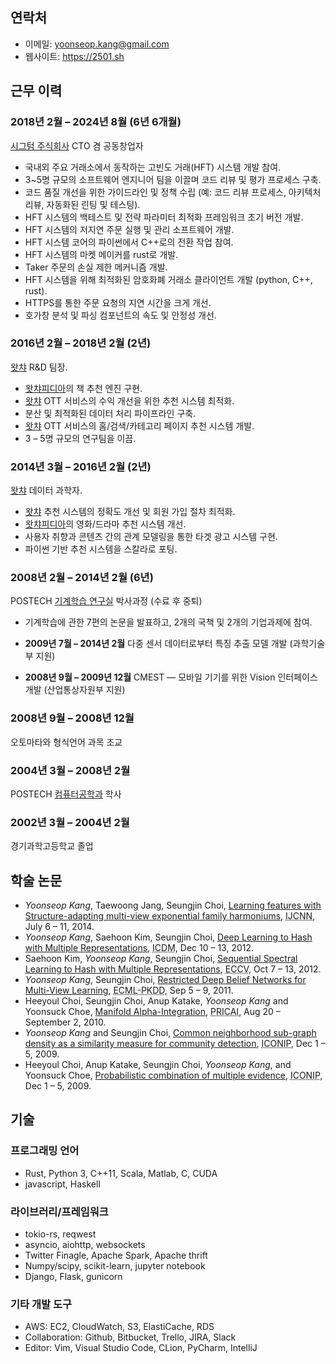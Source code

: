 ## 연락처

- 이메일: yoonseop.kang@gmail.com
- 웹사이트: https://2501.sh

## 근무 이력

### 2018년 2월 &ndash; 2024년 8월 (6년 6개월)

[시그텀 주식회사](https://www.sigterm.io) CTO 겸 공동창업자

- 국내외 주요 거래소에서 동작하는 고빈도 거래(HFT) 시스템 개발 참여.
- 3~5명 규모의 소프트웨어 엔지니어 팀을 이끌며 코드 리뷰 및 평가 프로세스 구축.
- 코드 품질 개선을 위한 가이드라인 및 정책 수립 (예: 코드 리뷰 프로세스, 아키텍처 리뷰, 자동화된 린팅 및 테스팅).
- HFT 시스템의 백테스트 및 전략 파라미터 최적화 프레임워크 초기 버전 개발.
- HFT 시스템의 저지연 주문 실행 및 관리 소프트웨어 개발.
- HFT 시스템 코어의 파이썬에서 C++로의 전환 작업 참여.
- HFT 시스템의 마켓 메이커를 rust로 개발.
- Taker 주문의 손실 제한 메커니즘 개발.
- HFT 시스템을 위해 최적화된 암호화폐 거래소 클라이언트 개발 (python, C++, rust).
- HTTPS를 통한 주문 요청의 지연 시간을 크게 개선.
- 호가창 분석 및 파싱 컴포넌트의 속도 및 안정성 개선.

### 2016년 2월 &ndash; 2018년 2월 (2년)

[왓챠](https://watcha.team) R&amp;D 팀장.

- [왓챠피디아](https://pedia.watcha.net)의 책 추천 엔진 구현.
- [왓챠](https://play.watcha.net) OTT 서비스의 수익 개선을 위한 추천 시스템 최적화.
- 분산 및 최적화된 데이터 처리 파이프라인 구축.
- [왓챠](https://play.watcha.net) OTT 서비스의 홈/검색/카테고리 페이지 추천 시스템 개발.
- 3 &ndash; 5명 규모의 연구팀을 이끔.

### 2014년 3월 &ndash; 2016년 2월 (2년)

[왓챠](https://watcha.team) 데이터 과학자.

- [왓챠](https://watcha.com) 추천 시스템의 정확도 개선 및 회원 가입 절차 최적화.
- [왓챠피디아](https://pedia.watcha.com)의 영화/드라마 추천 시스템 개선.
- 사용자 취향과 콘텐츠 간의 관계 모델링을 통한 타겟 광고 시스템 구현.
- 파이썬 기반 추천 시스템을 스칼라로 포팅.

### 2008년 2월 &ndash; 2014년 2월 (6년)

POSTECH [기계학습 연구실](http://mlg.postech.ac.kr) 박사과정 (수료 후 중퇴)

- 기계학습에 관한 7편의 논문을 발표하고, 2개의 국책 및 2개의 기업과제에 참여.

- **2009년 7월 &ndash; 2014년 2월** 다중 센서 데이터로부터 특징 추출 모델 개발 (과학기술부 지원)
- **2008년 9월 &ndash; 2009년 12월** CMEST &mdash; 모바일 기기를 위한 Vision 인터페이스 개발 (산업통상자원부 지원)

### 2008년 9월 &ndash; 2008년 12월

오토마타와 형식언어 과목 조교

### 2004년 3월 &ndash; 2008년 2월

POSTECH [컴퓨터공학과](http://cse.postech.ac.kr) 학사

### 2002년 3월 &ndash; 2004년 2월

경기과학고등학교 졸업

## 학술 논문

- _Yoonseop Kang_, Taewoong Jang, Seungjin Choi, <a class="paper_title" href="#">Learning features with Structure-adapting multi-view exponential family harmoniums</a>, <abbr title="International Joint Conference on Neural Networks">IJCNN</abbr>, July 6 &ndash; 11, 2014.
- _Yoonseop Kang_, Saehoon Kim, Seungjin Choi, <a class="paper_title" href="#">Deep Learning to Hash with Multiple Representations</a>, <abbr title="the IEEE International Conference on Data Mining">ICDM</abbr>, Dec 10 &ndash; 13, 2012.
- Saehoon Kim, _Yoonseop Kang_, Seungjin Choi, <a class="paper_title" href="#">Sequential Spectral Learning to Hash with Multiple Representations</a>, <abbr title="the European Conference on Computer Vision">ECCV</abbr>, Oct 7 &ndash; 13, 2012.
- _Yoonseop Kang_, Seungjin Choi, <a class="paper_title" href="#">Restricted Deep Belief Networks for Multi-View Learning</a>, <abbr title="the European Conference on Machine Learning and Principles and Practice of Knowledge Discovery in Databases">ECML-PKDD</abbr>, Sep 5 &ndash; 9, 2011.
- Heeyoul Choi, Seungjin Choi, Anup Katake, _Yoonseop Kang_ and Yoonsuck Choe, <a class="paper_title" href="#">Manifold Alpha-Integration</a>, <abbr title="Pacific Rim International Conference on Artificial Intelligence">PRICAI</abbr>, Aug 20 &ndash; September 2, 2010.
- _Yoonseop Kang_ and Seungjin Choi, <a class="paper_title" href="#">Common neighborhood sub-graph density as a similarity measure for community detection</a>, <abbr title="the International Conference on Neural Information Processing">ICONIP</abbr>, Dec 1 &ndash; 5, 2009.
- Heeyoul Choi, Anup Katake, Seungjin Choi, _Yoonseop Kang_, and Yoonsuck Choe, <a class="paper_title" href="#">Probabilistic combination of multiple evidence</a>, <abbr title="the International Conference on Neural Information Processing">ICONIP</abbr>, Dec 1 &ndash; 5, 2009.

## 기술

### 프로그래밍 언어

- Rust, Python 3, C++11, Scala, Matlab, C, CUDA
- javascript, Haskell

### 라이브러리/프레임워크

- tokio-rs, reqwest
- asyncio, aiohttp, websockets
- Twitter Finagle, Apache Spark, Apache thrift
- Numpy/scipy, scikit-learn, jupyter notebook
- Django, Flask, gunicorn

### 기타 개발 도구

- AWS: EC2, CloudWatch, S3, ElastiCache, RDS
- Collaboration: Github, Bitbucket, Trello, JIRA, Slack
- Editor: Vim, Visual Studio Code, CLion, PyCharm, IntelliJ

